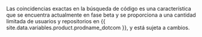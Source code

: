 Las coincidencias exactas en la búsqueda de código es una característica que se encuentra actualmente en fase beta y se proporciona a una cantidad limitada de usuarios y repositorios en {{ site.data.variables.product.prodname_dotcom }}, y está sujeta a cambios.
